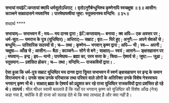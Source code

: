 **सभायां मय$िकप्तायां क्वापि धर्मसुतोऽधिराट् ।** **वृतोऽनुगैर्बन्धुभिश्च कृष्णेनापि स्वचक्षुषा ॥ ३॥** **आसीन: काञ्चने साक्षादासने मघवानिव ।** **पारमेष्ठ्यश्रीया जुष्ट: स्तूयमानश्च वन्दिभि: ॥ ३५॥** 

शब्दार्थ **** 

**सभायाम्—** **सभाभवन में** **; मय—** **मय दानव द्वारा** **; $िकप्तायाम्—** **बनाया** **; क्व अपि—** **एक अवसर पर** **; धर्म-सुत:—** **यमराज के** **पुत्र (युधिष्ठिर)** **; अधिराट्—** **सम्राट** **; वृत:—** **घिरे हुए** **; अनुगै:—** **अपने सेवकों से** **; बन्धुभि:—** **पारिवारिक सदस्यों से** **; च—** **तथा** **;** **कृष्णेन—** **भगवान् कृष्ण द्वारा** **; अपि—** **भी** **; स्व—** **अपनी** **; चक्षुषा—** **आँख से** **; आसीन:—** **बैठा** **; काञ्चने—** **सोने से बने** **;** **साक्षात्—** **स्वयं** **; आसने—** **ङ्क्षसहासन पर** **; मघवान्—** **इन्द्र** **; इव—** **मानो** **; पारमेष्ठ्य—** **ब्रह्मा का, परम सत्ता के** **; श्रिया—** **ऐश्वर्य से** **;** **जुष्ट:—** **जुड़ा** **; स्तूयमान:—** **प्रशंसित होकर** **; च—** **तथा** **; वन्दिभि:—** **राजकवियों द्वारा।** **.** 

**ऐसा हुआ कि धर्म-पुत्र सम्राट युधिष्ठिर मय दानव द्वारा निॢमत सभाभवन में स्वर्ण ङ्क्षसहासन** **पर इन्द्र के समान विराजमान थे। उनके साथ उनके परिचारक तथा परिवार वाले लोगों के** **अतिरिक्त उनके विशेष नेत्रस्वरूप भगवान् कृष्ण भी थे। साक्षात् ब्रह्मा के ऐश्वर्य को प्रदॢशत कर** **रहे राजा युधिष्ठिर राजकवियों द्वारा प्रशंसित हो रहे थे।** **तात्पर्य :** श्रील श्रीधर स्वामी बतलाते हैं कि यहाँ पर भगवान् कृष्ण को युधिष्ठिर की विशेष आँख (नेत्र) कहा गया है, क्योंकि वे ही राजा को सलाह देते थे कि क्या लाभप्रद है और क्या नहीं है।  